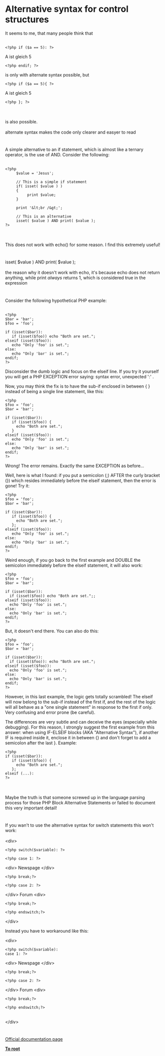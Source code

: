 # Alternative syntax for control structures



It seems to me, that many people think that<br><br>

```
<?php if ($a == 5): ?>
```

A ist gleich 5


```
<?php endif; ?>
```


is only with alternate syntax possible, but 



```
<?php if ($a == 5){ ?>
```

A ist gleich 5


```
<?php }; ?>
```
<br><br>is also possible.<br><br>alternate syntax makes the code only clearer and easyer to read  

#

A simple alternative to an if statement, which is almost like a ternary operator, is the use of AND. Consider the following:<br><br>

```
<?php
     $value = 'Jesus';

     // This is a simple if statement
     if( isset( $value ) )
     {
          print $value;
     }

     print '&lt;br /&gt;';

     // This is an alternative
     isset( $value ) AND print( $value );
?>
```
<br><br>This does not work with echo() for some reason. I find this extremely useful!  

#

isset( $value ) AND print( $value );<br><br>the reason why it doesn&apos;t work with echo, it&apos;s because echo does not return anything, while print _always_ returns 1, which is considered true in the expression  

#

Consider the following hypothetical PHP example:<br><br>

```
<?php
$bar = 'bar';
$foo = 'foo';

if (isset($bar)):
   if (isset($foo)) echo "Both are set.";
elseif (isset($foo)):
   echo "Only 'foo' is set.";
else:
   echo "Only 'bar' is set.";
endif;
?>
```


Disconsider the dumb logic and focus on the elseif line. If you try it yourself you will get a PHP EXCEPTION error saying: syntax error, unexpected ':' .

Now, you may think the fix is to have the sub-if enclosed in between { } instead of being a single line statement, like this:



```
<?php
$foo = 'foo';
$bar = 'bar';

if (isset($bar)):
   if (isset($foo)) {
     echo "Both are set.";
   }
elseif (isset($foo)):
   echo "Only 'foo' is set.";
else:
   echo "Only 'bar' is set.";
endif;
?>
```


Wrong! The error remains. Exactly the same EXCEPTION as before...
    
Well, here is what I found: if you put a semicolon (;) AFTER the curly bracket (}) which resides immediately before the elseif statement, then the error is gone! Try it:



```
<?php
$foo = 'foo';
$bar = 'bar';

if (isset($bar)):
   if (isset($foo)) {
     echo "Both are set.";
   };
elseif (isset($foo)):
   echo "Only 'foo' is set.";
else:
   echo "Only 'bar' is set.";
endif;
?>
```


Weird enough, if you go back to the first example and DOUBLE the semicolon immediately before the elseif statement, it will also work:



```
<?php
$foo = 'foo';
$bar = 'bar';

if (isset($bar)):
  if (isset($foo)) echo "Both are set.";;
elseif (isset($foo)):
  echo "Only 'foo' is set.";
else:
  echo "Only 'bar' is set.";
endif;
?>
```


But, it doesn't end there. You can also do this:



```
<?php
$foo = 'foo';
$bar = 'bar';

if (isset($bar)):
  if (isset($foo)): echo "Both are set.";
elseif (isset($foo)):
  echo "Only 'foo' is set.";
else:
  echo "Only 'bar' is set.";
endif;
?>
```


However, in this last example, the logic gets totally scrambled! The elseif will now belong to the sub-if instead of the first if, and the rest of the logic will all behave as a "one single statement" in response to the first if only. Very confusing and error prone (be careful).

The differences are very subtle and can deceive the eyes (especially while debugging). For this reason, I strongly suggest the first example from this answer: when using IF-ELSEIF blocks (AKA "Alternative Syntax"), if another IF is required inside it, enclose it in between {} and don't forget to add a semicolon after the last }. Example:



```
<?php
if (isset($bar)):
   if (isset($foo)) {
     echo "Both are set.";
   };
elseif (...):
?>
```
<br><br>Maybe the truth is that someone screwed up in the language parsing process for those PHP Block Alternative Statements or failed to document this very important detail!  

#

If you wan&apos;t to use the alternative syntax for switch statements this won&apos;t work:<br><br>&lt;div&gt;<br>

```
<?php switch($variable): ?>
```



```
<?php case 1: ?>
```

&lt;div&gt;
Newspage
&lt;/div&gt;


```
<?php break;?>
```



```
<?php case 2: ?>
```

&lt;/div&gt;
Forum
&lt;div&gt;


```
<?php break;?>
```



```
<?php endswitch;?>
```

&lt;/div&gt;

Instead you have to workaround like this:

&lt;div&gt;


```
<?php switch($variable): 
case 1: ?>
```

&lt;div&gt;
Newspage
&lt;/div&gt;


```
<?php break;?>
```



```
<?php case 2: ?>
```

&lt;/div&gt;
Forum
&lt;div&gt;


```
<?php break;?>
```



```
<?php endswitch;?>
```
<br>&lt;/div&gt;  

#

[Official documentation page](https://www.php.net/manual/en/control-structures.alternative-syntax.php)

**[To root](/README.md)**